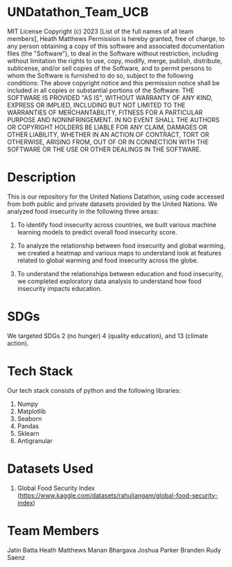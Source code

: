 # UNDatathon_Team_UCB
MIT License
Copyright (c) 2023 [List of the full names of all team members], Heath Matthews
Permission is hereby granted, free of charge, to any person obtaining a copy of this software and associated documentation files (the "Software"), to deal in the Software without restriction, including without limitation the rights to use, copy, modify, merge, publish, distribute, sublicense, and/or sell copies of the Software, and to permit persons to whom the Software is furnished to do so, subject to the following conditions:
The above copyright notice and this permission notice shall be included in all copies or substantial portions of the Software.
THE SOFTWARE IS PROVIDED "AS IS", WITHOUT WARRANTY OF ANY KIND, EXPRESS OR IMPLIED, INCLUDING BUT NOT LIMITED TO THE WARRANTIES OF MERCHANTABILITY, FITNESS FOR A PARTICULAR PURPOSE AND NONINFRINGEMENT. IN NO EVENT SHALL THE AUTHORS OR COPYRIGHT HOLDERS BE LIABLE FOR ANY CLAIM, DAMAGES OR OTHER LIABILITY, WHETHER IN AN ACTION OF CONTRACT, TORT OR OTHERWISE, ARISING FROM, OUT OF OR IN CONNECTION WITH THE SOFTWARE OR THE USE OR OTHER DEALINGS IN THE SOFTWARE.

# Description
This is our repository for the United Nations Datathon, using code accessed from both public and private datasets provided by the United Nations. We analyzed food insecurity in the following three areas: 
1. To identify food insecurity across countries, we built various machine learning models to predict overall food insecurity score.
   
2. To analyze the relationship between food insecurity and global warming, we created a heatmap and various maps to understand look at features related to global warming and food insecurity across the globe.

3. To understand the relationships between education and food insecurity, we completed exploratory data analysis to understand how food insecurity impacts education.
   
# SDGs
We targeted SDGs 2 (no hunger) 4 (quality education), and 13 (climate action).

# Tech Stack
Our tech stack consists of python and the following libraries: 
1. Numpy
2. Matplotlib
3. Seaborn
4. Pandas
5. Sklearn
6. Antigranular

# Datasets Used 
1. Global Food Security Index (https://www.kaggle.com/datasets/rahuljangam/global-food-security-index)

# Team Members
Jatin Batta
Heath Matthews
Manan Bhargava
Joshua Parker
Branden Rudy Saenz





